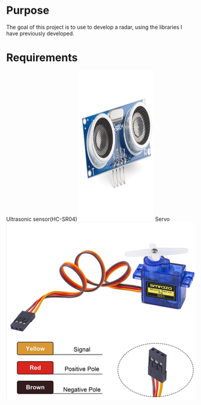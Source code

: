 # Purpose
The goal of this project is to use to develop a radar,
using the libraries I have previously developed.

# Requirements
Ultrasonic sensor(HC-SR04)
<img src="images/ultrasonic_sensor.png" width="200" height="400" />
Servo
![](images/servo.png)
